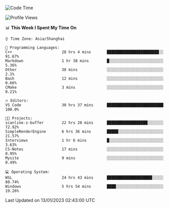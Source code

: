 <!--START_SECTION:waka-->
![Code Time](http://img.shields.io/badge/Code%20Time-586%20hrs%2020%20mins-blue)

![Profile Views](http://img.shields.io/badge/Profile%20Views-1-blue)

📊 **This Week I Spent My Time On** 

```text
⌚︎ Time Zone: Asia/Shanghai

💬 Programming Languages: 
C++                      28 hrs 4 mins       ███████████████████████░░   91.67% 
Markdown                 1 hr 38 mins        █░░░░░░░░░░░░░░░░░░░░░░░░   5.36% 
Other                    38 mins             ░░░░░░░░░░░░░░░░░░░░░░░░░   2.1% 
Bash                     12 mins             ░░░░░░░░░░░░░░░░░░░░░░░░░   0.66% 
CMake                    3 mins              ░░░░░░░░░░░░░░░░░░░░░░░░░   0.21%

🔥 Editors: 
VS Code                  30 hrs 37 mins      █████████████████████████   100.0%

🐱‍💻 Projects: 
scanline-z-buffer        22 hrs 20 mins      ██████████████████░░░░░░░   72.92% 
SimpleRenderEngine       6 hrs 36 mins       █████░░░░░░░░░░░░░░░░░░░░   21.57% 
Interviews               1 hr 6 mins         █░░░░░░░░░░░░░░░░░░░░░░░░   3.63% 
CS-Notes                 17 mins             ░░░░░░░░░░░░░░░░░░░░░░░░░   0.95% 
Mysite                   9 mins              ░░░░░░░░░░░░░░░░░░░░░░░░░   0.49%

💻 Operating System: 
WSL                      24 hrs 43 mins      ████████████████████░░░░░   80.74% 
Windows                  5 hrs 54 mins       ████░░░░░░░░░░░░░░░░░░░░░   19.26%

```


 Last Updated on 13/01/2023 02:43:00 UTC
<!--END_SECTION:waka-->